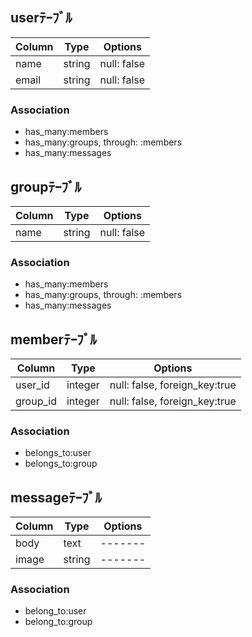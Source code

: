 ## userﾃｰﾌﾞﾙ
|Column|Type|Options|
|------|----|-------|
|name|string|null: false|
|email|string|null: false|
### Association
- has_many:members
- has_many:groups, through: :members
- has_many:messages
## groupﾃｰﾌﾞﾙ
|Column|Type|Options|
|------|----|-------|
|name|string|null: false|
### Association
- has_many:members
- has_many:groups, through: :members
- has_many:messages
## memberﾃｰﾌﾞﾙ
|Column|Type|Options|
|------|----|-------|
|user_id|integer|null: false, foreign_key:true|
|group_id|integer|null: false, foreign_key:true|
### Association
- belongs_to:user
- belongs_to:group
## messageﾃｰﾌﾞﾙ
|Column|Type|Options|
|------|----|-------|
|body|text|-------|
|image|string|-------|
### Association
- belong_to:user
- belong_to:group